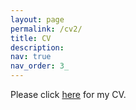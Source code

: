 ```yaml
---
layout: page
permalink: /cv2/
title: CV
description: 
nav: true
nav_order: 3_
---
```


Please click <a href = "../assets/pdf/cv.pdf">here</a> for my CV.